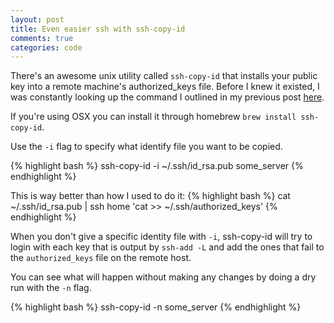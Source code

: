 ```yaml
---
layout: post
title: Even easier ssh with ssh-copy-id
comments: true
categories: code
---
```


There's an awesome unix utility called `ssh-copy-id` that installs your public
key into a remote machine's authorized_keys file.  Before I knew it existed, I
was constantly looking up the command I outlined in my previous post
[here](/code/2013/08/08/seamless-ssh-aliases-and-passwordless-login.html).

If you're using OSX you can install it through homebrew `brew install
ssh-copy-id`.  

Use the `-i` flag to specify what identify file you want to be copied.

{% highlight bash %}
ssh-copy-id -i ~/.ssh/id_rsa.pub some_server
{% endhighlight %}

This is way better than how I used to do it:
{% highlight bash %}
cat ~/.ssh/id_rsa.pub | ssh home 'cat >> ~/.ssh/authorized_keys'
{% endhighlight %} 

When you don't give a specific identity file with `-i`, ssh-copy-id will try to
login with each key that is output by `ssh-add -L` and add the ones that fail to
the `authorized_keys` file on the remote host. 

You can see what will happen without making any changes by doing a dry run with
the `-n` flag.

{% highlight bash %}
ssh-copy-id -n some_server
{% endhighlight %}
